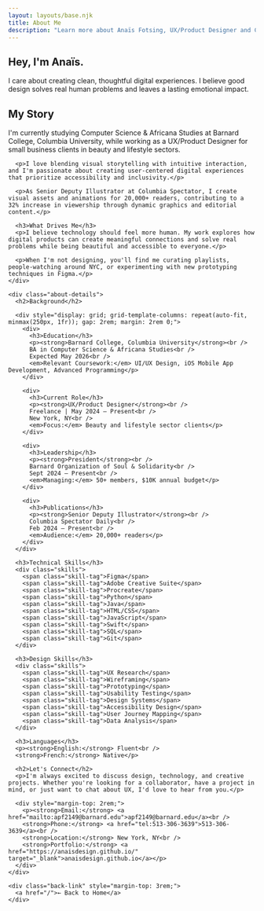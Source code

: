 ```yaml
---
layout: layouts/base.njk
title: About Me
description: "Learn more about Anaïs Fotsing, UX/Product Designer and Computer Science student at Barnard College."
---
```


<div class="project-page">
  <section class="project-header">
    <div class="container">
      <h1>Hey, I'm Anaïs.</h1>
      <p>I care about creating clean, thoughtful digital experiences. I believe good design solves real human problems and leaves a lasting emotional impact.</p>
    </div>
  </section>

  <div class="project-content-wrapper">
    <div class="about-story">
      <h2>My Story</h2>
      <p>I'm currently studying Computer Science & Africana Studies at Barnard College, Columbia University, while working as a UX/Product Designer for small business clients in beauty and lifestyle sectors.</p>
      
      <p>I love blending visual storytelling with intuitive interaction, and I'm passionate about creating user-centered digital experiences that prioritize accessibility and inclusivity.</p>
      
      <p>As Senior Deputy Illustrator at Columbia Spectator, I create visual assets and animations for 20,000+ readers, contributing to a 32% increase in viewership through dynamic graphics and editorial content.</p>

      <h3>What Drives Me</h3>
      <p>I believe technology should feel more human. My work explores how digital products can create meaningful connections and solve real problems while being beautiful and accessible to everyone.</p>

      <p>When I'm not designing, you'll find me curating playlists, people-watching around NYC, or experimenting with new prototyping techniques in Figma.</p>
    </div>

    <div class="about-details">
      <h2>Background</h2>
      
      <div style="display: grid; grid-template-columns: repeat(auto-fit, minmax(250px, 1fr)); gap: 2rem; margin: 2rem 0;">
        <div>
          <h3>Education</h3>
          <p><strong>Barnard College, Columbia University</strong><br />
          BA in Computer Science & Africana Studies<br />
          Expected May 2026<br />
          <em>Relevant Coursework:</em> UI/UX Design, iOS Mobile App Development, Advanced Programming</p>
        </div>
        
        <div>
          <h3>Current Role</h3>
          <p><strong>UX/Product Designer</strong><br />
          Freelance | May 2024 – Present<br />
          New York, NY<br />
          <em>Focus:</em> Beauty and lifestyle sector clients</p>
        </div>
        
        <div>
          <h3>Leadership</h3>
          <p><strong>President</strong><br />
          Barnard Organization of Soul & Solidarity<br />
          Sept 2024 – Present<br />
          <em>Managing:</em> 50+ members, $10K annual budget</p>
        </div>
        
        <div>
          <h3>Publications</h3>
          <p><strong>Senior Deputy Illustrator</strong><br />
          Columbia Spectator Daily<br />
          Feb 2024 – Present<br />
          <em>Audience:</em> 20,000+ readers</p>
        </div>
      </div>

      <h3>Technical Skills</h3>
      <div class="skills">
        <span class="skill-tag">Figma</span>
        <span class="skill-tag">Adobe Creative Suite</span>
        <span class="skill-tag">Procreate</span>
        <span class="skill-tag">Python</span>
        <span class="skill-tag">Java</span>
        <span class="skill-tag">HTML/CSS</span>
        <span class="skill-tag">JavaScript</span>
        <span class="skill-tag">Swift</span>
        <span class="skill-tag">SQL</span>
        <span class="skill-tag">Git</span>
      </div>

      <h3>Design Skills</h3>
      <div class="skills">
        <span class="skill-tag">UX Research</span>
        <span class="skill-tag">Wireframing</span>
        <span class="skill-tag">Prototyping</span>
        <span class="skill-tag">Usability Testing</span>
        <span class="skill-tag">Design Systems</span>
        <span class="skill-tag">Accessibility Design</span>
        <span class="skill-tag">User Journey Mapping</span>
        <span class="skill-tag">Data Analysis</span>
      </div>

      <h3>Languages</h3>
      <p><strong>English:</strong> Fluent<br />
      <strong>French:</strong> Native</p>

      <h2>Let's Connect</h2>
      <p>I'm always excited to discuss design, technology, and creative projects. Whether you're looking for a collaborator, have a project in mind, or just want to chat about UX, I'd love to hear from you.</p>
      
      <div style="margin-top: 2rem;">
        <p><strong>Email:</strong> <a href="mailto:apf2149@barnard.edu">apf2149@barnard.edu</a><br />
        <strong>Phone:</strong> <a href="tel:513-306-3639">513-306-3639</a><br />
        <strong>Location:</strong> New York, NY<br />
        <strong>Portfolio:</strong> <a href="https://anaisdesign.github.io/" target="_blank">anaisdesign.github.io</a></p>
      </div>
    </div>

    <div class="back-link" style="margin-top: 3rem;">
      <a href="/">← Back to Home</a>
    </div>
  </div>
</div>